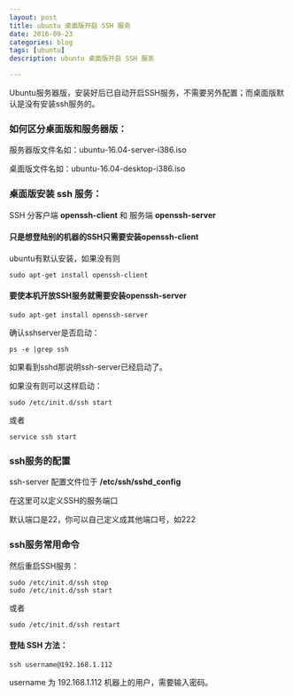 ```yaml
---
layout: post
title: ubuntu 桌面版开启 SSH 服务
date: 2016-09-23
categories: blog
tags: [ubuntu]
description: ubuntu 桌面版开启 SSH 服务

---
```


Ubuntu服务器版，安装好后已自动开启SSH服务，不需要另外配置；而桌面版默认是没有安装ssh服务的。

### 如何区分桌面版和服务器版：

服务器版文件名如：ubuntu-16.04-server-i386.iso

桌面版文件名如：ubuntu-16.04-desktop-i386.iso


### 桌面版安装 ssh 服务：

SSH 分客户端 **openssh-client** 和 服务端 **openssh-server**


#### 只是想登陆别的机器的SSH只需要安装openssh-client

ubuntu有默认安装，如果没有则

`sudo apt-get install openssh-client`


#### 要使本机开放SSH服务就需要安装openssh-server

`sudo apt-get install openssh-server`

确认sshserver是否启动：

`ps -e |grep ssh`

如果看到sshd那说明ssh-server已经启动了。


如果没有则可以这样启动：

`sudo /etc/init.d/ssh start` 

或者 

`service ssh start`

### ssh服务的配置

ssh-server 配置文件位于 **/etc/ssh/sshd_config**

在这里可以定义SSH的服务端口

默认端口是22，你可以自己定义成其他端口号，如222


### ssh服务常用命令

然后重启SSH服务：

    sudo /etc/init.d/ssh stop
    sudo /etc/init.d/ssh start

或者

`sudo /etc/init.d/ssh restart`


#### 登陆 SSH 方法：

`ssh username@192.168.1.112` 

username 为 192.168.1.112 机器上的用户，需要输入密码。